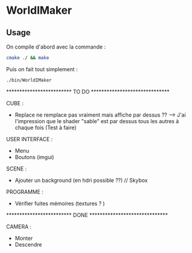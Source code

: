 # WorldIMaker

## Usage

On compile d'abord avec la commande :

```bash
cmake ./ && make
```

Puis on fait tout simplement :

```bash
./bin/WorldIMaker
```


************************* TO DO ******************************

CUBE : 
- Replace ne remplace pas vraiment mais affiche par dessus ??
--> J'ai l'impression que le shader "sable" est par dessus tous les autres à chaque fois (Test à faire)

USER INTERFACE : 
- Menu
- Boutons (imgui)

SCENE : 
- Ajouter un background (en hdri possible ??) // Skybox

PROGRAMME : 
- Vérifier fuites mémoires (textures ? )

************************* DONE ******************************

CAMERA : 
- Monter 
- Descendre




